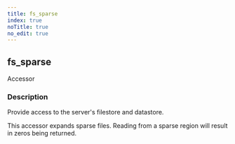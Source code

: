 ```yaml
---
title: fs_sparse
index: true
noTitle: true
no_edit: true
---
```




<div class="vql_item"></div>


## fs_sparse
<span class='vql_type label label-warning pull-right page-header'>Accessor</span>


### Description

Provide access to the server's filestore and datastore.

This accessor expands sparse files. Reading from a sparse region
will result in zeros being returned.


